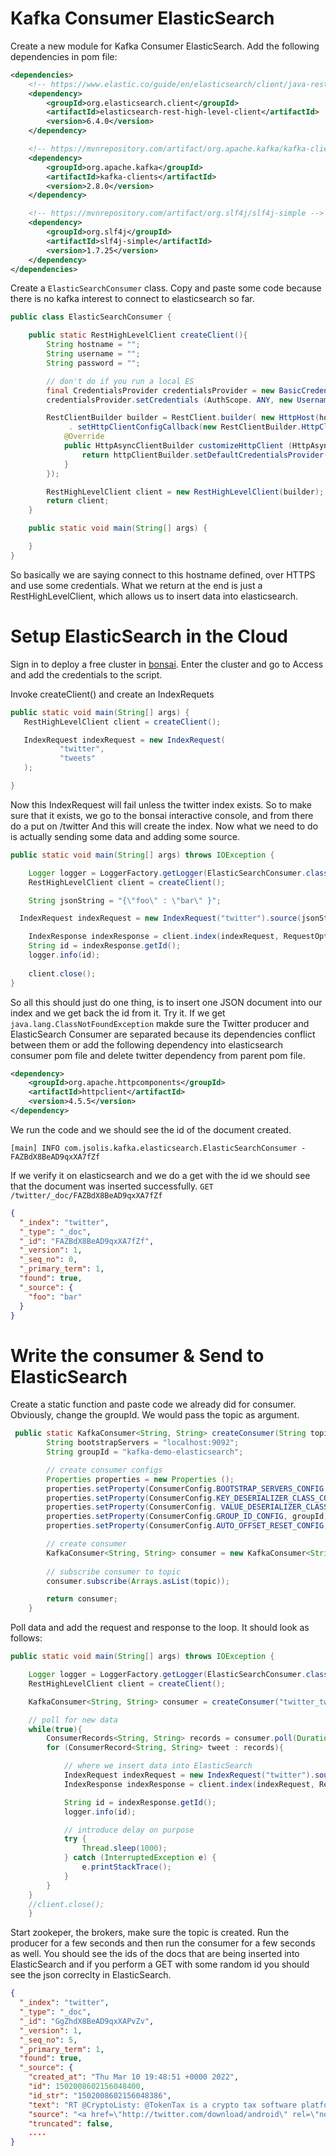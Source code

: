 # Kafka Consumer ElasticSearch

Create a new module for Kafka Consumer ElasticSearch. Add the following dependencies in pom file:

```xml
<dependencies>
    <!-- https://www.elastic.co/guide/en/elasticsearch/client/java-rest/current/java-rest-high-getting-started-maven.html -->
    <dependency>
        <groupId>org.elasticsearch.client</groupId>
        <artifactId>elasticsearch-rest-high-level-client</artifactId>
        <version>6.4.0</version>
    </dependency>

    <!-- https://mvnrepository.com/artifact/org.apache.kafka/kafka-clients -->
    <dependency>
        <groupId>org.apache.kafka</groupId>
        <artifactId>kafka-clients</artifactId>
        <version>2.8.0</version>
    </dependency>

    <!-- https://mvnrepository.com/artifact/org.slf4j/slf4j-simple -->
    <dependency>
        <groupId>org.slf4j</groupId>
        <artifactId>slf4j-simple</artifactId>
        <version>1.7.25</version>
    </dependency>
</dependencies>
```

Create a `ElasticSearchConsumer` class. Copy and paste some code because there is no kafka interest to connect to elasticsearch so far.
```java
public class ElasticSearchConsumer {

    public static RestHighLevelClient createClient(){
        String hostname = "";
        String username = "";
        String password = "";

        // don't do if you run a local ES
        final CredentialsProvider credentialsProvider = new BasicCredentialsProvider();
        credentialsProvider.setCredentials (AuthScope. ANY, new UsernamePasswordCredentials(username, password));

        RestClientBuilder builder = RestClient.builder( new HttpHost(hostname, 443, "https"))
             . setHttpClientConfigCallback(new RestClientBuilder.HttpClientConfigCallback() {
            @Override
            public HttpAsyncClientBuilder customizeHttpClient (HttpAsyncClientBuilder httpClientBuilder) {
                return httpClientBuilder.setDefaultCredentialsProvider(credentialsProvider);
            }
        });

        RestHighLevelClient client = new RestHighLevelClient(builder);
        return client;
    }

    public static void main(String[] args) {

    }
}
```
So basically we are saying connect to this hostname defined, over HTTPS and use some credentials. What we return at the end is just a RestHighLevelClient, which allows us to insert data into elasticsearch.

# Setup ElasticSearch in the Cloud
 Sign in to deploy a free cluster in [bonsai](https://app.bonsai.io/signup#free). Enter the cluster and go to Access and add the credentials to the script. 

 Invoke createClient() and create an IndexRequets

 ```java
public static void main(String[] args) {
    RestHighLevelClient client = createClient();

    IndexRequest indexRequest = new IndexRequest(
            "twitter",
            "tweets"
    );

}
 ```

Now this IndexRequest will fail unless the twitter index exists. So to make sure that it exists, we go to the bonsai interactive console, and from there  do a put on /twitter And this will create the index. Now what we need to do is actually sending some data and adding some source.

```java
public static void main(String[] args) throws IOException {

    Logger logger = LoggerFactory.getLogger(ElasticSearchConsumer.class.getName());
    RestHighLevelClient client = createClient();

    String jsonString = "{\"foo\" : \"bar\" }";

  IndexRequest indexRequest = new IndexRequest("twitter").source(jsonString, XContentType.JSON);

    IndexResponse indexResponse = client.index(indexRequest, RequestOptions.DEFAULT);
    String id = indexResponse.getId();
    logger.info(id);
    
    client.close();
}
```
So all this should just do one thing, is to insert one JSON document into our index and we get back the id from it. Try it. If we get `java.lang.ClassNotFoundException` makde sure the Twitter producer and ElasticSearch Consumer are separated because its dependencies conflict between them or add the following dependency into elasticsearch consumer pom file and delete twitter dependency from parent pom file.
```xml
<dependency>
    <groupId>org.apache.httpcomponents</groupId>
    <artifactId>httpclient</artifactId>
    <version>4.5.5</version>
</dependency>
```
We run the code and we should see the id of the document created.

```
[main] INFO com.jsolis.kafka.elasticsearch.ElasticSearchConsumer - FAZBdX8BeAD9qxXA7fZf
```
If we verify it on elasticsearch and we do a get with the id we should see that the document was inserted successfully.
`GET /twitter/_doc/FAZBdX8BeAD9qxXA7fZf`
```json
{
  "_index": "twitter",
  "_type": "_doc",
  "_id": "FAZBdX8BeAD9qxXA7fZf",
  "_version": 1,
  "_seq_no": 0,
  "_primary_term": 1,
  "found": true,
  "_source": {
    "foo": "bar"
  }
}
```

# Write the consumer & Send to ElasticSearch

Create a static function and paste code we already did for consumer. Obviously, change the groupId. We would pass the topic as argument. 

```java
 public static KafkaConsumer<String, String> createConsumer(String topic){
        String bootstrapServers = "localhost:9092";
        String groupId = "kafka-demo-elasticsearch";

        // create consumer configs
        Properties properties = new Properties ();
        properties.setProperty(ConsumerConfig.BOOTSTRAP_SERVERS_CONFIG, bootstrapServers);
        properties.setProperty(ConsumerConfig.KEY_DESERIALIZER_CLASS_CONFIG, StringDeserializer.class.getName ( ));
        properties.setProperty(ConsumerConfig. VALUE_DESERIALIZER_CLASS_CONFIG, StringDeserializer.class.getName ());
        properties.setProperty(ConsumerConfig.GROUP_ID_CONFIG, groupId);
        properties.setProperty(ConsumerConfig.AUTO_OFFSET_RESET_CONFIG, "earliest"); //earliest, latest, none

        // create consumer
        KafkaConsumer<String, String> consumer = new KafkaConsumer<String, String>(properties);
        
        // subscribe consumer to topic
        consumer.subscribe(Arrays.asList(topic));

        return consumer;
    }
```

Poll data and add the request and response to the loop. It should look as follows:
```java
public static void main(String[] args) throws IOException {

    Logger logger = LoggerFactory.getLogger(ElasticSearchConsumer.class.getName());
    RestHighLevelClient client = createClient();

    KafkaConsumer<String, String> consumer = createConsumer("twitter_tweets");

    // poll for new data
    while(true){
        ConsumerRecords<String, String> records = consumer.poll(Duration.ofMillis(100)); // new in Kafka 2.0.0
        for (ConsumerRecord<String, String> tweet : records){

            // where we insert data into ElasticSearch
            IndexRequest indexRequest = new IndexRequest("twitter").source(tweet.value(), XContentType.JSON);
            IndexResponse indexResponse = client.index(indexRequest, RequestOptions.DEFAULT);

            String id = indexResponse.getId();
            logger.info(id);

            // introduce delay on purpose
            try {
                Thread.sleep(1000); 
            } catch (InterruptedException e) {
                e.printStackTrace();
            }
        }
    }
    //client.close();
    }
```

Start zookeper, the brokers, make sure the topic is created. Run the producer for a few seconds and then run the consumer for a few seconds as well. You should see the ids of the docs that are being inserted into ElasticSearch and if you perform a GET with some random id you should see the json correclty in ElasticSearch. 

```json 
{
  "_index": "twitter",
  "_type": "_doc",
  "_id": "GgZhdX8BeAD9qxXAPvZv",
  "_version": 1,
  "_seq_no": 5,
  "_primary_term": 1,
  "found": true,
  "_source": {
    "created_at": "Thu Mar 10 19:48:51 +0000 2022",
    "id": 1502008602156048400,
    "id_str": "1502008602156048386",
    "text": "RT @CryptoListy: @TokenTax is a crypto tax software platform. And a full-service #cryptocurrency #tax accounting firm. Calculate your #Bitc…",
    "source": "<a href=\"http://twitter.com/download/android\" rel=\"nofollow\">Twitter for Android</a>",
    "truncated": false,
    ....
}
```